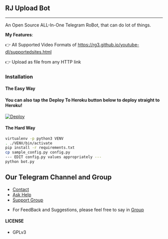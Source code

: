 ## RJ Upload Bot
---

An Open Source ALL-In-One Telegram RoBot, that can do lot of things.

**My Features**:

👉 All Supported Video Formats of https://rg3.github.io/youtube-dl/supportedsites.html

👉 Upload as file from any HTTP link

### Installation

#### The Easy Way

#### You can also tap the Deploy To Heroku button below to deploy straight to Heroku!

[![Deploy](https://www.herokucdn.com/deploy/button.svg)](https://heroku.com/deploy?template=https://github.com/itsrj20/RJ-UPLOAD-BOT/tree/main)

#### The Hard Way

```sh
virtualenv -p python3 VENV
. ./VENV/bin/activate
pip install -r requirements.txt
cp sample_config.py config.py
--- EDIT config.py values appropriately ---
python bot.py
```
## Our Telegram Channel and Group

* [Contact](https://telegram.dog/itsrj20)
* [Ask Help](https://telegram.dog/itsrj20)
* [Support Group](https://telegram.dog/IndianRedmiK20pro)

- For FeedBack and Suggestions, please feel free to say in [Group](https://telegram.dog/IndianRedmiK20pro)

#### LICENSE
- GPLv3
